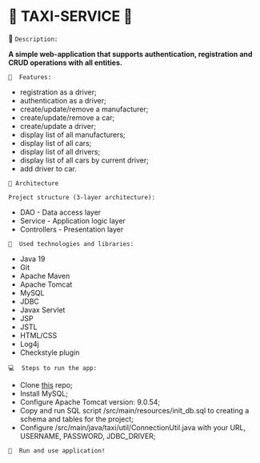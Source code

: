 # 🚖 TAXI-SERVICE 🚖

 

👀  `Description:`

**A simple web-application that supports authentication, registration and CRUD operations with all entities.**


`📌  Features:`

* registration as a driver;
* authentication as a driver;
* create/update/remove a manufacturer;
* create/update/remove a car;
* create/update a driver;
* display list of all manufacturers;
* display list of all cars;
* display list of all drivers;
* display list of all cars by current driver;
* add driver to car.


`📐 Architecture`

`Project structure (3-layer architecture):`

* DAO - Data access layer
* Service - Application logic layer
* Controllers - Presentation layer



`📝  Used technologies and libraries:`

* Java 19
* Git
* Apache Maven
* Apache Tomcat
* MySQL
* JDBC
* Javax Servlet
* JSP
* JSTL
* HTML/CSS
* Log4j
* Checkstyle plugin



`💻  Steps to run the app:`

* Clone [this](https://github.com/Serhii1206/taxi-service.git) repo;
* Install MySQL;
* Configure Apache Tomcat version: 9.0.54;
* Copy and run SQL script /src/main/resources/init_db.sql to creating a schema and tables for the project;
* Configure /src/main/java/taxi/util/ConnectionUtil.java with your URL, USERNAME, PASSWORD, JDBC_DRIVER;

`🚀  Run and use application!  ` 
